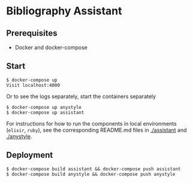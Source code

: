 # Bibliography Assistant

## Prerequisites

- Docker and docker-compose

## Start

    $ docker-compose up
    Visit localhost:4000

Or to see the logs separately, start the containers separately

    $ docker-compose up anystyle
    $ docker-compose up assistant

For instructions for how to run the components in local environments (`elixir`, `ruby`), see
the corresponding README.md files in [./assistant](./assistant) and [./anystyle](./anystyle).

## Deployment

    $ docker-compose build assistant && docker-compose push assistant
    $ docker-compose build anystyle && docker-compose push anystyle
